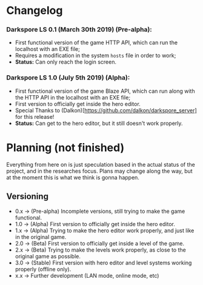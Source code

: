 # Changelog

### Darkspore LS 0.1 (March 30th 2019) (Pre-alpha):
- First functional version of the game HTTP API, which can run the localhost with an EXE file;
- Requires a modification in the system `hosts` file in order to work;
- **Status:** Can only reach the login screen.

### Darkspore LS 1.0 (July 5th 2019) (Alpha):
- First functional version of the game Blaze API, which can run along with the HTTP API in the localhost with an EXE file;
- First version to officially get inside the hero editor.
- Special Thanks to (Dalkon)[https://github.com/dalkon/darkspore_server] for this release! 
- **Status:** Can get to the hero editor, but it still doesn't work properly.

# Planning (not finished)
Everything from here on is just speculation based in the actual status of the project, and in the researches focus. Plans may change along the way, but at the moment this is what we think is gonna happen.

## Versioning
- 0.x -> (Pre-alpha) Incomplete versions, still trying to make the game functional.
- 1.0 -> (Alpha) First version to officially get inside the hero editor.
- 1.x -> (Alpha) Trying to make the hero editor work properly, and just like in the original game.
- 2.0 -> (Beta) First version to officially get inside a level of the game.
- 2.x -> (Beta) Trying to make the levels work properly, as close to the original game as possible.
- 3.0 -> (Stable) First version with hero editor and level systems working properly (offline only).
- x.x -> Further development (LAN mode, online mode, etc)
